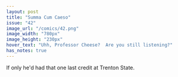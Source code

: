 ```yaml
---
layout: post
title: "Summa Cum Caeso"
issue: "42"
image_url: "/comics/42.png"
image_width: "780px"
image_height: "230px"
hover_text: "Uhh, Professor Cheese?  Are you still listening?"
has_notes: true
---
```

If only he'd had that one last credit at Trenton State.
